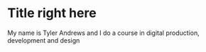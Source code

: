 # Title right here
My name is Tyler Andrews and I do a course in digital production, development and design
